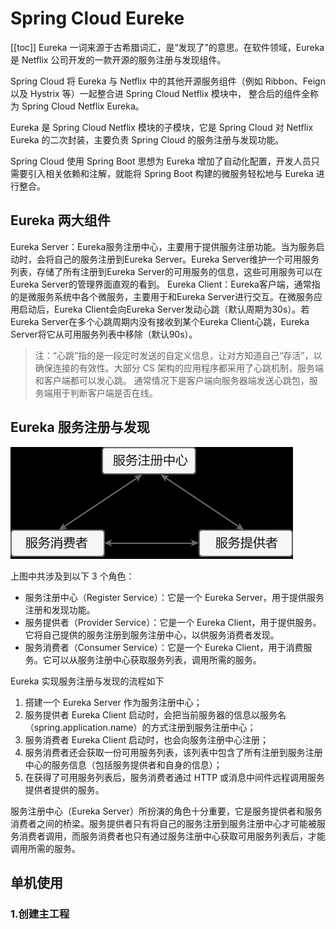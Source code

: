 # Spring Cloud Eureke
[[toc]]
Eureka 一词来源于古希腊词汇，是“发现了”的意思。在软件领域，Eureka 是 Netflix 公司开发的一款开源的服务注册与发现组件。

Spring Cloud 将 Eureka 与 Netflix 中的其他开源服务组件（例如 Ribbon、Feign 以及 Hystrix 等）一起整合进 Spring Cloud Netflix 模块中，
整合后的组件全称为 Spring Cloud Netflix Eureka。

Eureka 是 Spring Cloud Netflix 模块的子模块，它是 Spring Cloud 对 Netflix Eureka 的二次封装，主要负责 Spring Cloud 的服务注册与发现功能。

Spring Cloud 使用 Spring Boot 思想为 Eureka 增加了自动化配置，开发人员只需要引入相关依赖和注解，就能将 Spring Boot 构建的微服务轻松地与 Eureka 进行整合。

## Eureka 两大组件
Eureka Server：Eureka服务注册中心，主要用于提供服务注册功能。当为服务启动时，会将自己的服务注册到Eureka Server。Eureka Server维护一个可用服务列表，存储了所有注册到Eureka Server的可用服务的信息，这些可用服务可以在Eureka Server的管理界面直观的看到。
Eureka Client：Eureka客户端，通常指的是微服务系统中各个微服务，主要用于和Eureka Server进行交互。在微服务应用启动后，Eureka Client会向Eureka Server发动心跳（默认周期为30s）。若Eureka Server在多个心跳周期内没有接收到某个Eureka Client心跳，Eureka Server将它从可用服务列表中移除（默认90s）。

> 注：“心跳”指的是一段定时发送的自定义信息，让对方知道自己“存活”，以确保连接的有效性。大部分 CS 架构的应用程序都采用了心跳机制，服务端和客户端都可以发心跳。
> 通常情况下是客户端向服务器端发送心跳包，服务端用于判断客户端是否在线。

## Eureka 服务注册与发现
![](img/Eureka/301e4559d51149d6557e7a944b81d5e6.png)

上图中共涉及到以下 3 个角色：
* 服务注册中心（Register Service）：它是一个 Eureka Server，用于提供服务注册和发现功能。
* 服务提供者（Provider Service）：它是一个 Eureka Client，用于提供服务。它将自己提供的服务注册到服务注册中心，以供服务消费者发现。
* 服务消费者（Consumer Service）：它是一个 Eureka Client，用于消费服务。它可以从服务注册中心获取服务列表，调用所需的服务。

Eureka 实现服务注册与发现的流程如下
1. 搭建一个 Eureka Server 作为服务注册中心；
2. 服务提供者 Eureka Client 启动时，会把当前服务器的信息以服务名（spring.application.name）的方式注册到服务注册中心；
3. 服务消费者 Eureka Client 启动时，也会向服务注册中心注册；
4. 服务消费者还会获取一份可用服务列表，该列表中包含了所有注册到服务注册中心的服务信息（包括服务提供者和自身的信息）；
5. 在获得了可用服务列表后，服务消费者通过 HTTP 或消息中间件远程调用服务提供者提供的服务。

服务注册中心（Eureka Server）所扮演的角色十分重要，它是服务提供者和服务消费者之间的桥梁。服务提供者只有将自己的服务注册到服务注册中心才可能被服务消费者调用，而服务消费者也只有通过服务注册中心获取可用服务列表后，才能调用所需的服务。

## 单机使用
### 1.创建主工程
